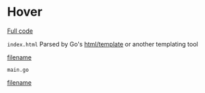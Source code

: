 # Hover 
[Full code](http://example.com)

[](example3/wasm/index.html ':include :type=iframe width=100% height=500px')


`index.html` Parsed by Go's [html/template](https://pkg.go.dev/html/template) or another templating tool

[filename](/example3/golang/index.html ':include :type=code')



`main.go` 

[filename](/example3/common/common.go ':include :type=code :fragment=demo')




